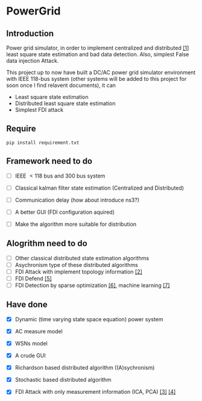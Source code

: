 # PowerGrid
## Introduction

Power grid simulator, in order to implement centralized and distributed [[1]](https://www.sciencedirect.com/science/article/pii/S0005109814004580) least square state estimation and bad data detection. Also, simplest False data injection Attack.

This project up to now have built a DC/AC power grid simulator environment with IEEE 118-bus system (other systems will be added to this project for soon once I find relavent documents), it can

- Least square state estimation
- Distributed least square state estimation
- Simplest FDI attack


## Require

`pip install requirement.txt`


## Framework need to do

- [ ] IEEE $< 118$ bus and 300 bus system

- [ ] Classical kalman filter state estimation (Centralized and Distributed)

- [ ] Communication delay (how about introduce ns3?)

- [ ] A better GUI (FDI configuration aquired)

- [ ] Make the algorithm more suitable for distribution 


## Alogrithm need to do

- [ ] Other classical distributed state estimation algorithms
- [ ] Asychronism type of these distributed algorithms
- [ ] FDI Attack with implement topology information [[2]](http://citeseerx.ist.psu.edu/viewdoc/download?doi=10.1.1.714.756&rep=rep1&type=pdf)
- [ ] FDI Defend [[5]](https://ptolemy.berkeley.edu/projects/truststc/conferences/10/CPSWeek/papers/scs1_paper_2.pdf)
- [ ] FDI Detection by sparse optimization [[6]](https://sci-hub.se/https://ieeexplore.ieee.org/abstract/document/6740901/), machine learning [[7]](https://sci-hub.se/https://ieeexplore.ieee.org/abstract/document/7063894/)

## Have done

- [x] Dynamic (time varying state space equation) power system
- [x] AC measure model

- [x] WSNs model

- [x] A crude GUI

- [x] Richardson based distributed algorithm ((A)sychronism)
- [x] Stochastic based distributed algorithm

- [x] FDI Attack with only measurement information (ICA, PCA) [[3]](https://sci-hub.se/https://ieeexplore.ieee.org/abstract/document/6102326/) [[4]](https://sci-hub.se/https://ieeexplore.ieee.org/abstract/document/7001709/)